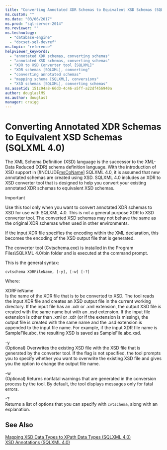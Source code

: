 ```yaml
---
title: "Converting Annotated XDR Schemas to Equivalent XSD Schemas (SQLXML 4.0) | Microsoft Docs"
ms.custom: ""
ms.date: "03/06/2017"
ms.prod: "sql-server-2014"
ms.reviewer: ""
ms.technology: 
  - "database-engine"
  - "docset-sql-devref"
ms.topic: "reference"
helpviewer_keywords: 
  - "annotated XDR schemas, converting schemas"
  - "annotated XSD schemas, converting schemas"
  - "XDR to XSD Converter tool [SQLXML]"
  - "XDR schemas [SQLXML], converting"
  - "converting annotated schemas"
  - "mapping schema [SQLXML], conversions"
  - "XSD schemas [SQLXML], converting schemas"
ms.assetid: 151c94a8-66d3-4c46-a5ff-a22df456940a
author: douglaslMS
ms.author: douglasl
manager: craigg
---
```

# Converting Annotated XDR Schemas to Equivalent XSD Schemas (SQLXML 4.0)
  The XML Schema Definition (XSD) language is the successor to the XML-Data Reduced (XDR) schema definition language. With the introduction of XSD support in [!INCLUDE[msCoName](../../../includes/msconame-md.md)] SQLXML 4.0, it is assumed that new annotated schemas are created using XSD. SQLXML 4.0 includes an XDR to XSD converter tool that is designed to help you convert your existing annotated XDR schemas to equivalent XSD schemas.  
  
> [!IMPORTANT]  
>  Use this tool only when you want to convert annotated XDR schemas to XSD for use with SQLXML 4.0. This is not a general purpose XDR to XSD converter tool. The converted XSD schemas may not behave the same as the original XDR schemas when used in other environments.  
  
 If the input XDR file specifies the encoding within the XML declaration, this becomes the encoding of the XSD output file that is generated.  
  
 The converter tool (Cvtschema.exe) is installed in the Program Files\SQLXML 4.0\bin folder and is executed at the command prompt.  
  
 This is the general syntax:  
  
```  
cvtschema XDRFileName, [-y], [-w] [-?]  
```  
  
 Where:  
  
 XDRFileName  
 Is the name of the XDR file that is to be converted to XSD. The tool reads the input XDR file and creates an XSD output file in the current working directory. If the input file has an .xdr or .xml extension, the output XSD file is created with the same name but with an .xsd extension. If the input file extension is other than .xml or .xdr (or if the extension is missing), the output file is created with the same name and the .xsd extension is appended to the input file name. For example, if the input XDR file name is SampleFile.abc, the resulting XSD is saved as SampleFile.abc.xsd.  
  
 -y  
 (Optional) Overwrites the existing XSD file with the XSD file that is generated by the converter tool. If the flag is not specified, the tool prompts you to specify whether you want to overwrite the existing XSD file and gives you the option to change the output file name.  
  
 -w  
 (Optional) Returns nonfatal warnings that are generated in the conversion process by the tool. By default, the tool displays messages only for fatal errors.  
  
 -?  
 Returns a list of options that you can specify with `cvtschema`, along with an explanation.  
  
## See Also  
 [Mapping XSD Data Types to XPath Data Types &#40;SQLXML 4.0&#41;](../../sqlxml-annotated-xsd-schemas-xpath-queries/xpath-data-types-sqlxml-4-0.md)   
 [XSD Annotations &#40;SQLXML 4.0&#41;](../../sqlxml-annotated-xsd-schemas-using/xsd-annotations-sqlxml-4-0.md)  
  
  
